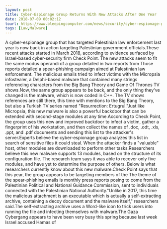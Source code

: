 ```yaml
---
layout: post
title: Cyber-Espionage Group Returns With New Attacks After One Year
date: 2018-07-09 00:02:12
tourl: https://www.bleepingcomputer.com/news/security/cyber-espionage-group-returns-with-new-attacks-after-one-year/
tags: [Law,Malware]
---
```

A cyber-espionage group that has targeted Palestinian law enforcement last year is now back in action targeting Palestinian government officials.These recent attacks started in March 2018, according to evidence surfaced by Israel-based cyber-security firm Check Point. The new attacks seem to fit the same modus operandi of a group detailed in two reports from Those reports detailed a spear-phishing campaign aimed at Palestinian law enforcement. The malicious emails tried to infect victims with the Micropsia infostealer, a Delphi-based malware that contained many strings referencing characters from the Big Bang Theory and Game Of Thrones TV shows.Now, the same group appears to be back, and the only thing they've changed is the malware, which is now coded in C++. The TV shows references are still there, this time with mentions to the Big Bang Theory, but also a Turkish TV series named "Resurrection: Ertugrul."Just like Micropsia, this new malware is also a powerful backdoor that can be extended with second-stage modules at any time.According to Check Point, the group uses this new and improved backdoor to infect a victim, gather a fingerprint of his workstation, and then collect the names of .doc, .odt, .xls, .ppt, and .pdf documents and sending this list to the attacker's server.Experts believe the cyber-espionage group analyzes this list in search of sensitive files it could steal. When the attacker finds a "valuable" host, other modules are downloaded to perform other tasks.Researchers believe this new malware supports 13 modules, based on the structure of its configuration file. The research team says it was able to recover only five modules, and have yet to determine the purpose of others. Below is what researchers currently know about this new malware.Check Point says that this year, the group appears to be targeting members of the The theme of the spear-phishing emails is monthly press reports posing to come from the Palestinian Political and National Guidance Commission, sent to individuals connected with the Palestinian National Authority."Unlike in 2017, this time the malicious attachment is an executable which is actually a self-extracting archive, containing a decoy document and the malware itself," researchers said.The self-extracting archive uses a Word-like icon to trick users into running the file and infecting themselves with malware.The Gaza Cybergang appears to have been very busy this spring because last week Israel accused Hamas of 